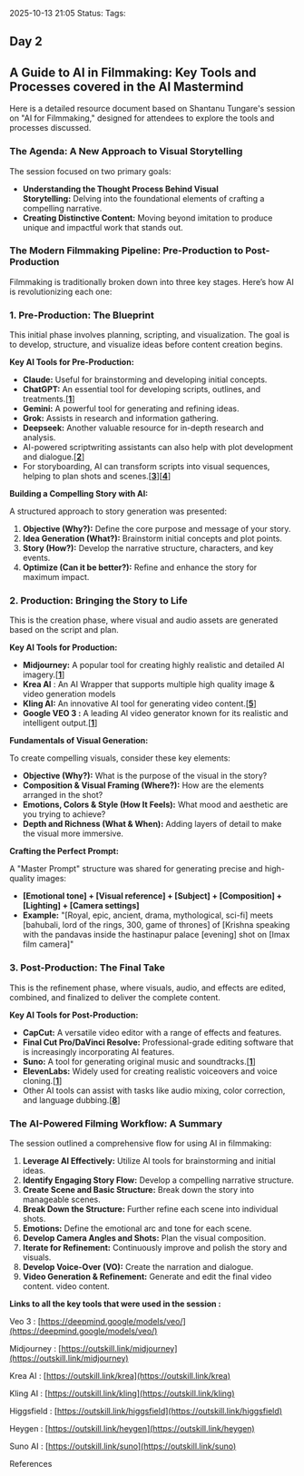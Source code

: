 2025-10-13 21:05
Status:
Tags:
## Day 2

## A Guide to AI in Filmmaking: Key Tools and Processes covered in the AI Mastermind

Here is a detailed resource document based on Shantanu Tungare's session on "AI for Filmmaking," designed for attendees to explore the tools and processes discussed.

### **The Agenda: A New Approach to Visual Storytelling**

The session focused on two primary goals:

- **Understanding the Thought Process Behind Visual Storytelling:** Delving into the foundational elements of crafting a compelling narrative.
- **Creating Distinctive Content:** Moving beyond imitation to produce unique and impactful work that stands out.

### **The Modern Filmmaking Pipeline: Pre-Production to Post-Production**

Filmmaking is traditionally broken down into three key stages. Here’s how AI is revolutionizing each one:

### **1. Pre-Production: The Blueprint**

This initial phase involves planning, scripting, and visualization. The goal is to develop, structure, and visualize ideas before content creation begins.

**Key AI Tools for Pre-Production:**

- **Claude:** Useful for brainstorming and developing initial concepts.
- **ChatGPT:** An essential tool for developing scripts, outlines, and treatments.[[**1**](https://www.google.com/url?sa=E&q=https%3A%2F%2Fvertexaisearch.cloud.google.com%2Fgrounding-api-redirect%2FAUZIYQEQT9h2yam4zLPKCo_qs2ha4MG7AH5rTFo-smfkZB5ZX8lZiON6UTDUEXSuJraLiRRM5SCuCW8dnSGLP0j7wm0HBpmUja2bnpiqywvFV8N8q00CEukYbMZOZrj1fLk_eCnM2SPCjSr_zg%3D%3D)]
- **Gemini:** A powerful tool for generating and refining ideas.
- **Grok:** Assists in research and information gathering.
- **Deepseek:** Another valuable resource for in-depth research and analysis.
- AI-powered scriptwriting assistants can also help with plot development and dialogue.[[**2**](https://www.google.com/url?sa=E&q=https%3A%2F%2Fvertexaisearch.cloud.google.com%2Fgrounding-api-redirect%2FAUZIYQGGyegy1x1TwFosKJSSXuMchsvNuE1LL-gEslL_whBDmaOww3M-EjIB2xfzfY_DuAPgSfN9Zn3xLhUxcX7L7Q2_dx_imhauNQcLtt2_vRmv9n8BFLMDNJoPAVQDkXTpl14jNTIyEGmZsBavyPoG1aVo_aj6n2CgLbGpd5k4GdirQAgm7TdnayaQJkYmjADa_eCTzdZN5Y7Q-9Z-0WcSO7g59-ix-Y2YGz5M8YiTSq3kNP97)]
- For storyboarding, AI can transform scripts into visual sequences, helping to plan shots and scenes.[[**3**](https://www.google.com/url?sa=E&q=https%3A%2F%2Fvertexaisearch.cloud.google.com%2Fgrounding-api-redirect%2FAUZIYQFaywLWRNhN0OL5CahlIPCGNFMXZ_ZRVURzOhLTG8F9gKEVtSRRAs6hTNgHRDUtQPCEzPnhBd_iPabZSx2XK6GPWfPdTbDCrmrtOr6G3KiLMIBYDOWhDk4sd2ZK0fI4rJZSYgOnzQHHT5-iD3ni7FnH2ovup81zKH1XMmRSLd74eJLCcCIIXFllVBPSRNA5hRYWFMc3rPv-AZv2JAoP_NBg)][[**4**](https://www.google.com/url?sa=E&q=https%3A%2F%2Fvertexaisearch.cloud.google.com%2Fgrounding-api-redirect%2FAUZIYQHMRF63hih4C4A260sPh0zqZW0O2cNJaH28zsNTvnJVRPRFK3KjIElnXTOAZytdRs6qzXQrNFVkezKV6V5CjS23Y40yKY685KU7lW609xYVFbUaymWkIwblKzfwXuKUEEpjOb4fq4wrdod4SGF3XLVIWiKNeOGtIz6qFMkenxFLKh7vYFW3hLGFOJc1SsjJGlwBZQVOfCLd9plmVHDvoPEaLru6QbMYamAW36SARY9wkGk%3D)]

**Building a Compelling Story with AI:**

A structured approach to story generation was presented:

1. **Objective (Why?):** Define the core purpose and message of your story.
2. **Idea Generation (What?):** Brainstorm initial concepts and plot points.
3. **Story (How?):** Develop the narrative structure, characters, and key events.
4. **Optimize (Can it be better?):** Refine and enhance the story for maximum impact.

### **2. Production: Bringing the Story to Life**

This is the creation phase, where visual and audio assets are generated based on the script and plan.

**Key AI Tools for Production:**

- **Midjourney:** A popular tool for creating highly realistic and detailed AI imagery.[[**1**](https://www.google.com/url?sa=E&q=https%3A%2F%2Fvertexaisearch.cloud.google.com%2Fgrounding-api-redirect%2FAUZIYQEQT9h2yam4zLPKCo_qs2ha4MG7AH5rTFo-smfkZB5ZX8lZiON6UTDUEXSuJraLiRRM5SCuCW8dnSGLP0j7wm0HBpmUja2bnpiqywvFV8N8q00CEukYbMZOZrj1fLk_eCnM2SPCjSr_zg%3D%3D)]
- **Krea AI** : An AI Wrapper that supports multiple high quality image & video generation models
- **Kling AI:** An innovative AI tool for generating video content.[[**5**](https://www.google.com/url?sa=E&q=https%3A%2F%2Fvertexaisearch.cloud.google.com%2Fgrounding-api-redirect%2FAUZIYQGWR8sfMDIqPSe_lcl6vsX89WV1BXsKZ2Kg7o1zhRQ1fK5dLnYZI2tsSMgLvRn01jkiG09ufyWBJp3GyW0s8Jn1tfULB9dxiIIkoTZr94O3y62lrhaUTkmngKY1gau2xOY40_4NS5I%3D)]
- **Google VEO 3 :** A leading AI video generator known for its realistic and intelligent output.[[**1**](https://www.google.com/url?sa=E&q=https%3A%2F%2Fvertexaisearch.cloud.google.com%2Fgrounding-api-redirect%2FAUZIYQEQT9h2yam4zLPKCo_qs2ha4MG7AH5rTFo-smfkZB5ZX8lZiON6UTDUEXSuJraLiRRM5SCuCW8dnSGLP0j7wm0HBpmUja2bnpiqywvFV8N8q00CEukYbMZOZrj1fLk_eCnM2SPCjSr_zg%3D%3D)]

**Fundamentals of Visual Generation:**

To create compelling visuals, consider these key elements:

- **Objective (Why?):** What is the purpose of the visual in the story?
- **Composition & Visual Framing (Where?):** How are the elements arranged in the shot?
- **Emotions, Colors & Style (How It Feels):** What mood and aesthetic are you trying to achieve?
- **Depth and Richness (What & When):** Adding layers of detail to make the visual more immersive.

**Crafting the Perfect Prompt:**

A "Master Prompt" structure was shared for generating precise and high-quality images:

- **[Emotional tone] + [Visual reference] + [Subject] + [Composition] + [Lighting] + [Camera settings]**
- **Example:** "[Royal, epic, ancient, drama, mythological, sci-fi] meets [bahubali, lord of the rings, 300, game of thrones] of [Krishna speaking with the pandavas inside the hastinapur palace [evening] shot on [Imax film camera]"

### **3. Post-Production: The Final Take**

This is the refinement phase, where visuals, audio, and effects are edited, combined, and finalized to deliver the complete content.

**Key AI Tools for Post-Production:**

- **CapCut:** A versatile video editor with a range of effects and features.
- **Final Cut Pro/DaVinci Resolve:** Professional-grade editing software that is increasingly incorporating AI features.
- **Suno:** A tool for generating original music and soundtracks.[[**1**](https://www.google.com/url?sa=E&q=https%3A%2F%2Fvertexaisearch.cloud.google.com%2Fgrounding-api-redirect%2FAUZIYQEQT9h2yam4zLPKCo_qs2ha4MG7AH5rTFo-smfkZB5ZX8lZiON6UTDUEXSuJraLiRRM5SCuCW8dnSGLP0j7wm0HBpmUja2bnpiqywvFV8N8q00CEukYbMZOZrj1fLk_eCnM2SPCjSr_zg%3D%3D)]
- **ElevenLabs:** Widely used for creating realistic voiceovers and voice cloning.[[**1**](https://www.google.com/url?sa=E&q=https%3A%2F%2Fvertexaisearch.cloud.google.com%2Fgrounding-api-redirect%2FAUZIYQEQT9h2yam4zLPKCo_qs2ha4MG7AH5rTFo-smfkZB5ZX8lZiON6UTDUEXSuJraLiRRM5SCuCW8dnSGLP0j7wm0HBpmUja2bnpiqywvFV8N8q00CEukYbMZOZrj1fLk_eCnM2SPCjSr_zg%3D%3D)]
- Other AI tools can assist with tasks like audio mixing, color correction, and language dubbing.[[**8**](https://www.google.com/url?sa=E&q=https%3A%2F%2Fvertexaisearch.cloud.google.com%2Fgrounding-api-redirect%2FAUZIYQFNz3TVQQHsfL-u5Qm0NLInYi1Q1dACT8u2_hSiiv3LvIKWkE_FwnZrVox6bLZAjkMMc7Oud9fmRNaeHJ18wm3rDs7PDaaHuQe7Q9cbTKPq13Qk2wOQ_0-BUxWkmTNLb8_ddUeUBbYQZ7u1_c8yYhaIohAn)]

### **The AI-Powered Filming Workflow: A Summary**

The session outlined a comprehensive flow for using AI in filmmaking:

1. **Leverage AI Effectively:** Utilize AI tools for brainstorming and initial ideas.
2. **Identify Engaging Story Flow:** Develop a compelling narrative structure.
3. **Create Scene and Basic Structure:** Break down the story into manageable scenes.
4. **Break Down the Structure:** Further refine each scene into individual shots.
5. **Emotions:** Define the emotional arc and tone for each scene.
6. **Develop Camera Angles and Shots:** Plan the visual composition.
7. **Iterate for Refinement:** Continuously improve and polish the story and visuals.
8. **Develop Voice-Over (VO):** Create the narration and dialogue.
9. **Video Generation & Refinement:** Generate and edit the final video content. video content.

**Links to all the key tools that were used in the session :**

Veo 3 : [https://deepmind.google/models/veo/](https://deepmind.google/models/veo/)

Midjourney : [https://outskill.link/midjourney](https://outskill.link/midjourney)

Krea AI : [https://outskill.link/krea](https://outskill.link/krea)

Kling AI : [https://outskill.link/kling](https://outskill.link/kling)

Higgsfield : [https://outskill.link/higgsfield](https://outskill.link/higgsfield)

Heygen : [https://outskill.link/heygen](https://outskill.link/heygen)

Suno AI : [https://outskill.link/suno](https://outskill.link/suno)

References